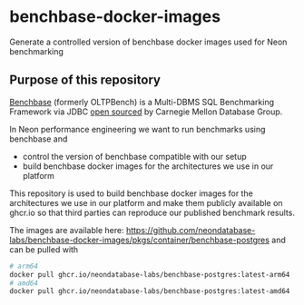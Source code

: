 # benchbase-docker-images
Generate a controlled version of benchbase docker images used for Neon benchmarking

## Purpose of this repository

[Benchbase](https://github.com/cmu-db/benchbase) (formerly OLTPBench) is a Multi-DBMS SQL Benchmarking Framework via JDBC [open sourced](https://db.cs.cmu.edu/projects/benchbase/) by Carnegie Mellon Database Group.

In Neon performance engineering we want to run benchmarks using benchbase and
- control the version of benchbase compatible with our setup
- build benchbase docker images for the architectures we use in our platform

This repository is used to build benchbase docker images for the architectures we use in our platform and make them publicly available on ghcr.io so that third parties can reproduce our published benchmark results.

The images are available here: https://github.com/neondatabase-labs/benchbase-docker-images/pkgs/container/benchbase-postgres and can be pulled with

```bash
# arm64
docker pull ghcr.io/neondatabase-labs/benchbase-postgres:latest-arm64
# amd64
docker pull ghcr.io/neondatabase-labs/benchbase-postgres:latest-amd64
```


